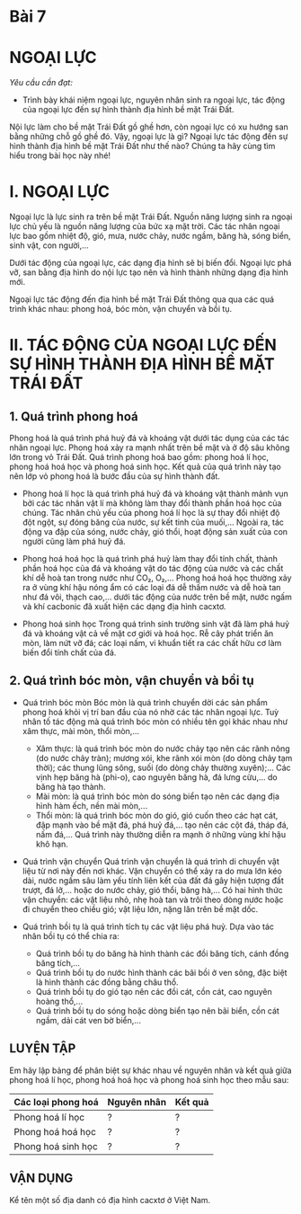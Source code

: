# Bài 7

# NGOẠI LỰC

*Yêu cầu cần đạt:*
- Trình bày khái niệm ngoại lực, nguyên nhân sinh ra ngoại lực, tác động của ngoại lực đến sự hình thành địa hình bề mặt Trái Đất.

Nội lực làm cho bề mặt Trái Đất gồ ghề hơn, còn ngoại lực có xu hướng san bằng những chỗ gồ ghề đó. Vậy, ngoại lực là gì? Ngoại lực tác động đến sự hình thành địa hình bề mặt Trái Đất như thế nào? Chúng ta hãy cùng tìm hiểu trong bài học này nhé!

# I. NGOẠI LỰC

Ngoại lực là lực sinh ra trên bề mặt Trái Đất. Nguồn năng lượng sinh ra ngoại lực chủ yếu là nguồn năng lượng của bức xạ mặt trời. Các tác nhân ngoại lực bao gồm nhiệt độ, gió, mưa, nước chảy, nước ngầm, băng hà, sóng biển, sinh vật, con người,...

Dưới tác động của ngoại lực, các dạng địa hình sẽ bị biến đổi. Ngoại lực phá vỡ, san bằng địa hình do nội lực tạo nên và hình thành những dạng địa hình mới.

Ngoại lực tác động đến địa hình bề mặt Trái Đất thông qua qua các quá trình khác nhau: phong hoá, bóc mòn, vận chuyển và bồi tụ.

# II. TÁC ĐỘNG CỦA NGOẠI LỰC ĐẾN SỰ HÌNH THÀNH ĐỊA HÌNH BỀ MẶT TRÁI ĐẤT

## 1. Quá trình phong hoá

Phong hoá là quá trình phá huỷ đá và khoáng vật dưới tác dụng của các tác nhân ngoại lực. Phong hoá xảy ra mạnh nhất trên bề mặt và ở độ sâu không lớn trong vỏ Trái Đất. Quá trình phong hoá bao gồm: phong hoá lí học, phong hoá hoá học và phong hoá sinh học. Kết quả của quá trình này tạo nên lớp vỏ phong hoá là bước đầu của sự hình thành đất.

- Phong hoá lí học là quá trình phá huỷ đá và khoáng vật thành mảnh vụn bởi các tác nhân vật lí mà không làm thay đổi thành phần hoá học của chúng. Tác nhân chủ yếu của phong hoá lí học là sự thay đổi nhiệt độ đột ngột, sự đóng băng của nước, sự kết tinh của muối,... Ngoài ra, tác động va đập của sóng, nước chảy, gió thổi, hoạt động sản xuất của con người cũng làm phá huỷ đá.

- Phong hoá hoá học là quá trình phá huỷ làm thay đổi tính chất, thành phần hoá học của đá và khoáng vật do tác động của nước và các chất khí dễ hoà tan trong nước như CO₂, O₂,... Phong hoá hoá học thường xảy ra ở vùng khí hậu nóng ẩm có các loại đá dễ thấm nước và dễ hoà tan như đá vôi, thạch cao,... dưới tác động của nước trên bề mặt, nước ngấm và khí cacbonic đã xuất hiện các dạng địa hình cacxtơ.

- Phong hoá sinh học
    Trong quá trình sinh trưởng sinh vật đã làm phá huỷ đá và khoáng vật cả về mặt cơ giới và hoá học. Rễ cây phát triển ăn mòn, làm nứt vỡ đá; các loại nấm, vi khuẩn tiết ra các chất hữu cơ làm biến đổi tính chất của đá.

## 2. Quá trình bóc mòn, vận chuyển và bồi tụ

- Quá trình bóc mòn
    Bóc mòn là quá trình chuyển dời các sản phẩm phong hoá khỏi vị trí ban đầu của nó nhờ các tác nhân ngoại lực. Tuỳ nhân tố tác động mà quá trình bóc mòn có nhiều tên gọi khác nhau như xâm thực, mài mòn, thổi mòn,...
    + Xâm thực: là quá trình bóc mòn do nước chảy tạo nên các rãnh nông (do nước chảy tràn); mương xói, khe rãnh xói mòn (do dòng chảy tạm thời); các thung lũng sông, suối (do dòng chảy thường xuyên);... Các vịnh hẹp băng hà (phi-o), cao nguyên băng hà, đá lưng cừu,... do băng hà tạo thành.
    + Mài mòn: là quá trình bóc mòn do sóng biển tạo nên các dạng địa hình hàm ếch, nền mài mòn,...
    + Thổi mòn: là quá trình bóc mòn do gió, gió cuốn theo các hạt cát, đập mạnh vào bề mặt đá, phá huỷ đá,... tạo nên các cột đá, tháp đá, nấm đá,... Quá trình này thường diễn ra mạnh ở những vùng khí hậu khô hạn.

- Quá trình vận chuyển
    Quá trình vận chuyển là quá trình di chuyển vật liệu từ nơi này đến nơi khác. Vận chuyển có thể xảy ra do mưa lớn kéo dài, nước ngấm sâu làm yếu tính liên kết của đất đá gây hiện tượng đất trượt, đá lở,... hoặc do nước chảy, gió thổi, băng hà,...
    Có hai hình thức vận chuyển: các vật liệu nhỏ, nhẹ hoà tan và trôi theo dòng nước hoặc đi chuyển theo chiều gió; vật liệu lớn, nặng lăn trên bề mặt dốc.

- Quá trình bồi tụ là quá trình tích tụ các vật liệu phá huỷ. Dựa vào tác nhân bồi tụ có thể chia ra:
    + Quá trình bồi tụ do băng hà hình thành các đồi băng tích, cánh đồng băng tích,...
    + Quá trình bồi tụ do nước hình thành các bãi bồi ở ven sông, đặc biệt là hình thành các đồng bằng châu thổ.
    + Quá trình bồi tụ do gió tạo nên các đồi cát, cồn cát, cao nguyên hoàng thổ,...
    + Quá trình bồi tụ do sóng hoặc dòng biển tạo nên bãi biển, cồn cát ngầm, dải cát ven bờ biển,...

## LUYỆN TẬP

Em hãy lập bảng để phân biệt sự khác nhau về nguyên nhân và kết quả giữa phong hoá lí học, phong hoá hoá học và phong hoá sinh học theo mẫu sau:

| Các loại phong hoá | Nguyên nhân | Kết quả |
|---|---|---|
| Phong hoá lí học | ? | ? |
| Phong hoá hoá học | ? | ? |
| Phong hoá sinh học | ? | ? |

## VẬN DỤNG

Kể tên một số địa danh có địa hình cacxtơ ở Việt Nam.
